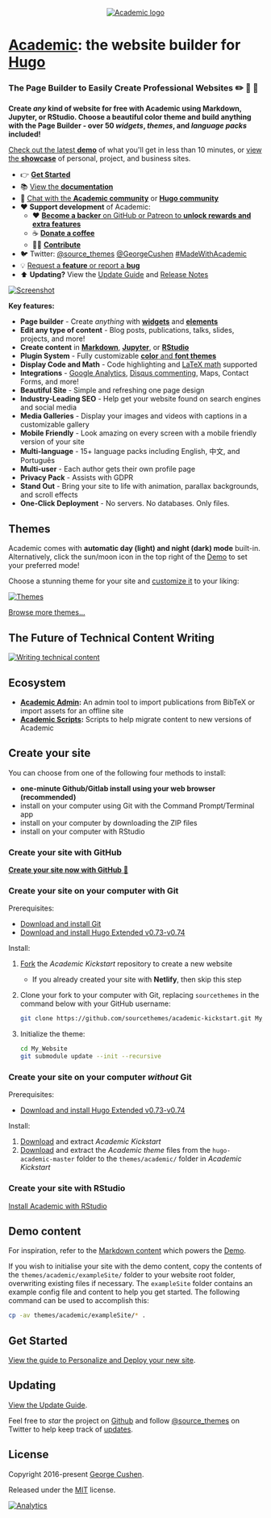 <p align="center"><a href="https://sourcethemes.com/academic/" target="_blank" rel="noopener"><img src="https://sourcethemes.com/academic/img/logo_200px.webp" alt="Academic logo"></a></p>

# [Academic](https://sourcethemes.com/academic/): the website builder for [Hugo](https://gohugo.io)

### The Page Builder to Easily Create Professional Websites :pencil2: :newspaper: :rocket:

**Create _any_ kind of website for free with Academic using Markdown, Jupyter, or RStudio. Choose a beautiful color theme and build anything with the Page Builder - over 50 _widgets_, _themes_, and _language packs_ included!**

[Check out the latest **demo**](https://academic-demo.netlify.app) of what you'll get in less than 10 minutes, or [view the **showcase**](https://sourcethemes.com/academic/user-stories/) of personal, project, and business sites.

- 👉 [**Get Started**](https://sourcethemes.com/academic/docs/install/)
- 📚 [View the **documentation**](https://sourcethemes.com/academic/docs/)
- 💬 [Chat with the **Academic community**](https://spectrum.chat/academic) or [**Hugo community**](https://discourse.gohugo.io)
- :heart: **Support development** of Academic:
  - :heart: [**Become a backer** on GitHub or Patreon to **unlock rewards and extra features**](https://sourcethemes.com/academic/plans/)
  - ☕️ [**Donate a coffee**](https://paypal.me/cushen)
  - :woman_technologist: [**Contribute**](https://sourcethemes.com/academic/docs/contribute/)
- 🐦 Twitter: [@source_themes](https://twitter.com/source_themes) [@GeorgeCushen](https://twitter.com/GeorgeCushen) [#MadeWithAcademic](https://twitter.com/search?q=%23MadeWithAcademic&src=typd)
- 💡 [Request a **feature** or report a **bug**](https://github.com/gcushen/hugo-academic/issues)
- ⬆️ **Updating?** View the [Update Guide](https://sourcethemes.com/academic/docs/update/) and [Release Notes](https://sourcethemes.com/academic/updates/)

[![Screenshot](https://raw.githubusercontent.com/gcushen/hugo-academic/master/academic.webp)](https://github.com/gcushen/hugo-academic/)

**Key features:**

- **Page builder** - Create *anything* with [**widgets**](https://sourcethemes.com/academic/docs/page-builder/) and [**elements**](https://sourcethemes.com/academic/docs/writing-markdown-latex/)
- **Edit any type of content** - Blog posts, publications, talks, slides, projects, and more!
- **Create content** in [**Markdown**](https://sourcethemes.com/academic/docs/writing-markdown-latex/), [**Jupyter**](https://sourcethemes.com/academic/docs/jupyter/), or [**RStudio**](https://sourcethemes.com/academic/docs/install/#install-with-rstudio)
- **Plugin System** - Fully customizable [**color** and **font themes**](https://sourcethemes.com/academic/themes/)
- **Display Code and Math** - Code highlighting and [LaTeX math](https://en.wikibooks.org/wiki/LaTeX/Mathematics) supported
- **Integrations** - [Google Analytics](https://analytics.google.com), [Disqus commenting](https://disqus.com), Maps, Contact Forms, and more!
- **Beautiful Site** - Simple and refreshing one page design
- **Industry-Leading SEO** - Help get your website found on search engines and social media
- **Media Galleries** - Display your images and videos with captions in a customizable gallery
- **Mobile Friendly** - Look amazing on every screen with a mobile friendly version of your site
- **Multi-language** - 15+ language packs including English, 中文, and Português
- **Multi-user** - Each author gets their own profile page
- **Privacy Pack** - Assists with GDPR
- **Stand Out** - Bring your site to life with animation, parallax backgrounds, and scroll effects
- **One-Click Deployment** - No servers. No databases. Only files.

## Themes

Academic comes with **automatic day (light) and night (dark) mode** built-in. Alternatively, click the sun/moon icon in the top right of the [Demo](https://academic-demo.netlify.app) to set your preferred mode!

Choose a stunning theme for your site and [customize it](https://sourcethemes.com/academic/docs/customization/#custom-theme) to your liking:

[![Themes](https://raw.githubusercontent.com/gcushen/hugo-academic/master/images/themes.webp)](https://sourcethemes.com/academic/themes/)

[Browse more themes...](https://sourcethemes.com/academic/themes/)

## The Future of Technical Content Writing

[![Writing technical content](https://sourcethemes.com/academic/img/docs/writing-technical-content.gif)](https://academic-demo.netlify.apppost/writing-technical-content/)

## Ecosystem

* **[Academic Admin](https://github.com/sourcethemes/academic-admin):** An admin tool to import publications from BibTeX or import assets for an offline site
* **[Academic Scripts](https://github.com/sourcethemes/academic-scripts):** Scripts to help migrate content to new versions of Academic

## Create your site

You can choose from one of the following four methods to install:

* **one-minute Github/Gitlab install using your web browser (recommended)**
* install on your computer using Git with the Command Prompt/Terminal app
* install on your computer by downloading the ZIP files
* install on your computer with RStudio

### Create your site with GitHub

[**Create your site now with GitHub** :rocket:](https://sourcethemes.com/academic/docs/install/)

### Create your site on your computer with Git

Prerequisites:

* [Download and install Git](https://git-scm.com/downloads)
* [Download and install Hugo Extended v0.73-v0.74](https://gohugo.io/getting-started/installing/#quick-install)

Install:

1. [Fork](https://github.com/sourcethemes/academic-kickstart#fork-destination-box) the *Academic Kickstart* repository to create a new website
   * If you already created your site with **Netlify**, then skip this step
2. Clone your fork to your computer with Git, replacing `sourcethemes` in the command below with your GitHub username: 

    ```bash
    git clone https://github.com/sourcethemes/academic-kickstart.git My_Website
    ```
    
3. Initialize the theme:

    ```bash
    cd My_Website
    git submodule update --init --recursive
    ```

### Create your site on your computer _without_ Git

Prerequisites:

* [Download and install Hugo Extended v0.73-v0.74](https://gohugo.io/getting-started/installing/#quick-install)

Install:

1. [Download](https://github.com/sourcethemes/academic-kickstart/archive/master.zip) and extract *Academic Kickstart*
2. [Download](https://github.com/gcushen/hugo-academic/archive/master.zip) and extract the *Academic theme* files from the `hugo-academic-master` folder to the `themes/academic/` folder in *Academic Kickstart*

### Create your site with RStudio

[Install Academic with RStudio](http://localhost:59000/academic/docs/install-locally/#install-with-rstudio)

## Demo content

For inspiration, refer to the [Markdown content](https://github.com/gcushen/hugo-academic/tree/master/exampleSite) which powers the [Demo](https://academic-demo.netlify.app).

If you wish to initialise your site with the demo content, copy the contents of the `themes/academic/exampleSite/` folder to your website root folder, overwriting existing files if necessary. The `exampleSite` folder contains an example config file and content to help you get started. The following command can be used to accomplish this:

```bash
cp -av themes/academic/exampleSite/* .
```

## Get Started

[View the guide to Personalize and Deploy your new site](https://sourcethemes.com/academic/docs/get-started/).

## Updating

[View the Update Guide](https://sourcethemes.com/academic/docs/update/).

Feel free to *star* the project on [Github](https://github.com/gcushen/hugo-academic/) and follow [@source_themes](https://twitter.com/source_themes) on Twitter to help keep track of [updates](https://sourcethemes.com/academic/updates).

## License

Copyright 2016-present [George Cushen](https://georgecushen.com).

Released under the [MIT](https://github.com/gcushen/hugo-academic/blob/master/LICENSE.md) license.

[![Analytics](https://ga-beacon.appspot.com/UA-78646709-2/hugo-academic/readme?pixel)](https://github.com/igrigorik/ga-beacon)
